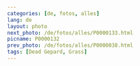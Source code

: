 ```yaml
---
categories: [de, fotos, alles]
lang: de
layout: photo
next_photo: /de/fotos/alles/P0000133.html
picname: P0000132
prev_photo: /de/fotos/alles/P0000038.html
tags: [Dead Gepard, Grass]
---
```

